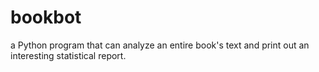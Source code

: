 # bookbot
a Python program that can analyze an entire book's text and print out an interesting statistical report.

